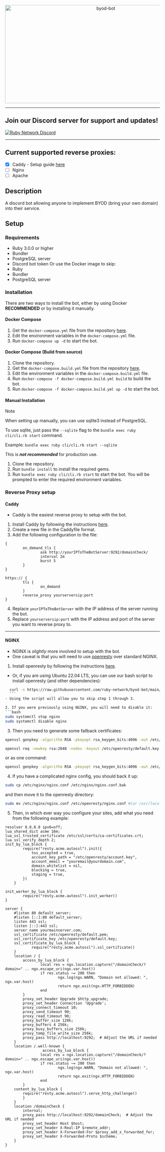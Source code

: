 <div align="center">
         
<img src="https://socialify.git.ci/ruby-network/byod-bot/image?description=1&font=Inter&forks=1&issues=1&language=1&name=1&owner=1&pattern=Circuit%20Board&pulls=1&stargazers=1&theme=Dark" alt="byod-bot" width="640" height="320" />

</div>

---
## Join our Discord server for support and updates!
[![Ruby Network Discord](https://invidget.switchblade.xyz/bXJCZJZcJe?theme=dark)](https://discord.gg/bXJCZJZcJe)

---
## Current supported reverse proxies:
- [x] Caddy - Setup guide [here](#caddy)
- [ ] Nginx
- [ ] Apache

## Description
A discord bot allowing anyone to implement BYOD (bring your own domain) into their service.

## Setup

### Requirements
- Ruby 3.0.0 or higher
- Bundler
- PostgreSQL server
- Discord bot token
Or use the Docker image to skip:
- Ruby
- Bundler
- PostgreSQL server

### Installation
There are two ways to install the bot, either by using Docker **RECOMMENDED** or by installing it manually.

#### Docker Compose

1. Get the `docker-compose.yml` file from the repository [here](https://github.com/ruby-network/byod-bot/blob/main/docker-compose.yml).
2. Edit the environment variables in the `docker-compose.yml` file.
3. Run `docker-compose up -d` to start the bot.

#### Docker Compose (Build from source)

1. Clone the repository.
2. Get the `docker-compose.build.yml` file from the repository [here](https://github.com/ruby-network/ruby/blob/main/docker-compose.build.yml).
3. Edit the environment variables in the `docker-compose.build.yml` file.
4. Run `docker-compose -f docker-compose.build.yml build` to build the bot.
5. Run `docker-compose -f docker-compose.build.yml up -d` to start the bot.

#### Manual Installation

> [!NOTE]
> When setting up manually, you can use sqlite3 instead of PostgreSQL.
> 
> To use sqlite, just pass the `--sqlite` flag to the `bundle exec ruby cli/cli.rb start` command.
>
> Example: `bundle exec ruby cli/cli.rb start --sqlite`
>
> This is ***not recommended*** for production use.

1. Clone the repository.
2. Run `bundle install` to install the required gems.
3. Run `bundle exec ruby cli/cli.rb start` to start the bot. You will be prompted to enter the required environment variables.


### Reverse Proxy setup 

#### Caddy 

- Caddy is the easiest reverse proxy to setup with the bot.

1. Install Caddy by following the instructions [here](https://caddyserver.com/docs/install).
2. Create a new file in the Caddyfile format.
3. Add the following configuration to the file:
```caddy
{
        on_demand_tls {
                ask http://yourIPToTheBotServer:9292/domainCheck/
                interval 2m
                burst 5
        }
}

https:// {
        tls {
                on_demand
        }
        reverse_proxy yourserversip:port
}
```

4. Replace `yourIPToTheBotServer` with the IP address of the server running the bot.
5. Replace `yourserversip:port` with the IP address and port of the server you want to reverse proxy to.
---

#### NGINX 

- NGINX is *slightly* more involved to setup with the bot.
- One caveat is that you will need to use [openresty](https://openresty.org/en/) over standard NGINX.

1. Install openresty by following the instructions [here](https://openresty.org/en/installation.html).
  - Or, if you are using Ubuntu 22.04 LTS, you can use our bash script to install openresty (and other dependencies):
  ```bash
    curl -s https://raw.githubusercontent.com/ruby-network/byod-bot/main/scripts/nginx.sh | bash
    ```
  - Using the script will allow you to skip step 1 through 3.

2. If you were previously using NGINX, you will need to disable it:
```bash
sudo systemctl stop nginx 
sudo systemctl disable nginx
```

3. Then you need to generate some fallback certificates:
```bash
openssl genpkey -algorithm RSA -pkeyopt rsa_keygen_bits:4096 -out /etc/openresty/account.key 
```
```bash
openssl req -newkey rsa:2048 -nodes -keyout /etc/openresty/default.key -x509 -days 365 -out /etc/openresty/default.pem
```
or as one command:
```bash
openssl genpkey -algorithm RSA -pkeyopt rsa_keygen_bits:4096 -out /etc/openresty/account.key && openssl req -newkey rsa:2048 -nodes -keyout /etc/openresty/default.key -x509 -days 365 -out /etc/openresty/default.pem 
```

4. If you have a complicated nginx config, you should back it up:
```bash
sudo cp /etc/nginx/nginx.conf /etc/nginx/nginx.conf.bak
```
and then move it to the openresty directory:
```bash
sudo mv /etc/nginx/nginx.conf /etc/openresty/nginx.conf #(or /usr/local/openresty/nginx.conf)
```

5. Then, in which ever way you configure your sites, add what you need from the following example:
```nginx
resolver 8.8.8.8 ipv6=off;
lua_shared_dict acme 16m;
lua_ssl_trusted_certificate /etc/ssl/certs/ca-certificates.crt;
lua_ssl_verify_depth 2;
init_by_lua_block {
        require("resty.acme.autossl").init({
            tos_accepted = true,
            account_key_path = "/etc/openresty/account.key",
            account_email = "youremail@yourdomain.com",
            domain_whitelist = nil,
            blocking = true,
            staging = true,
        })
    }

init_worker_by_lua_block {
        require("resty.acme.autossl").init_worker()
}

server {
    #listen 80 default_server;
    #listen [::]:80 default_server;
    listen 443 ssl;
    listen [::]:443 ssl;
    server_name yourmainserver.com;
    ssl_certificate /etc/openresty/default.pem;
    ssl_certificate_key /etc/openresty/default.key;
    ssl_certificate_by_lua_block {
            require("resty.acme.autossl").ssl_certificate()
    }
    location / {
        access_by_lua_block {
                local res = ngx.location.capture("/domainCheck/?domain=" .. ngx.escape_uri(ngx.var.host))
                if res.status ~= 200 then
                        ngx.log(ngx.WARN, "Domain not allowed: ", ngx.var.host)
                        return ngx.exit(ngx.HTTP_FORBIDDEN)
                end
        }
        proxy_set_header Upgrade $http_upgrade;
        proxy_set_header Connection 'Upgrade';
        proxy_connect_timeout 10;
        proxy_send_timeout 90;
        proxy_read_timeout 90;
        proxy_buffer_size 128k;
        proxy_buffers 4 256k;
        proxy_busy_buffers_size 256k;
        proxy_temp_file_write_size 256k;
        proxy_pass http://localhost:9292;  # Adjust the URL if needed
    }
    location /.well-known {
                 access_by_lua_block {
                local res = ngx.location.capture("/domainCheck/?domain=" .. ngx.escape_uri(ngx.var.host))
                if res.status ~= 200 then
                        ngx.log(ngx.WARN, "Domain not allowed: ", ngx.var.host)
                        return ngx.exit(ngx.HTTP_FORBIDDEN)
                end
        }
    content_by_lua_block {
        require("resty.acme.autossl").serve_http_challenge()
        }
    }
    location /domainCheck {
        internal;
        proxy_pass http://localhost:9292/domainCheck;  # Adjust the URL if needed
        proxy_set_header Host $host;
        proxy_set_header X-Real-IP $remote_addr;
        proxy_set_header X-Forwarded-For $proxy_add_x_forwarded_for;
        proxy_set_header X-Forwarded-Proto $scheme;
    }
}
```
